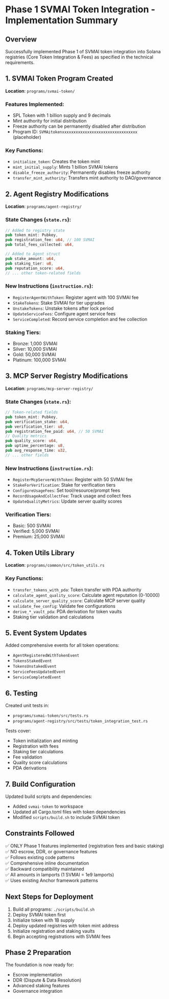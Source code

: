 # Phase 1 SVMAI Token Integration - Implementation Summary

## Overview
Successfully implemented Phase 1 of SVMAI token integration into Solana registries (Core Token Integration & Fees) as specified in the technical requirements.

## 1. SVMAI Token Program Created
**Location**: `programs/svmai-token/`

### Features Implemented:
- SPL Token with 1 billion supply and 9 decimals
- Mint authority for initial distribution
- Freeze authority can be permanently disabled after distribution
- Program ID: `SVMAitokenxxxxxxxxxxxxxxxxxxxxxxxxxxxxxxxxx` (placeholder)

### Key Functions:
- `initialize_token`: Creates the token mint
- `mint_initial_supply`: Mints 1 billion SVMAI tokens
- `disable_freeze_authority`: Permanently disables freeze authority
- `transfer_mint_authority`: Transfers mint authority to DAO/governance

## 2. Agent Registry Modifications
**Location**: `programs/agent-registry/`

### State Changes (`state.rs`):
```rust
// Added to registry state
pub token_mint: Pubkey,
pub registration_fee: u64, // 100 SVMAI
pub total_fees_collected: u64,

// Added to Agent struct
pub stake_amount: u64,
pub staking_tier: u8,
pub reputation_score: u64,
// ... other token-related fields
```

### New Instructions (`instruction.rs`):
- `RegisterAgentWithToken`: Register agent with 100 SVMAI fee
- `StakeTokens`: Stake SVMAI for tier upgrades
- `UnstakeTokens`: Unstake tokens after lock period
- `UpdateServiceFees`: Configure agent service fees
- `ServiceCompleted`: Record service completion and fee collection

### Staking Tiers:
- Bronze: 1,000 SVMAI
- Silver: 10,000 SVMAI  
- Gold: 50,000 SVMAI
- Platinum: 100,000 SVMAI

## 3. MCP Server Registry Modifications
**Location**: `programs/mcp-server-registry/`

### State Changes (`state.rs`):
```rust
// Token-related fields
pub token_mint: Pubkey,
pub verification_stake: u64,
pub verification_tier: u8,
pub registration_fee_paid: u64, // 50 SVMAI
// Quality metrics
pub quality_score: u64,
pub uptime_percentage: u8,
pub avg_response_time: u32,
// ... other fields
```

### New Instructions (`instruction.rs`):
- `RegisterMcpServerWithToken`: Register with 50 SVMAI fee
- `StakeForVerification`: Stake for verification tiers
- `ConfigureUsageFees`: Set tool/resource/prompt fees
- `RecordUsageAndCollectFee`: Track usage and collect fees
- `UpdateQualityMetrics`: Update server quality scores

### Verification Tiers:
- Basic: 500 SVMAI
- Verified: 5,000 SVMAI
- Premium: 25,000 SVMAI

## 4. Token Utils Library
**Location**: `programs/common/src/token_utils.rs`

### Key Functions:
- `transfer_tokens_with_pda`: Token transfer with PDA authority
- `calculate_agent_quality_score`: Calculate agent reputation (0-10000)
- `calculate_server_quality_score`: Calculate MCP server quality
- `validate_fee_config`: Validate fee configurations
- `derive_*_vault_pda`: PDA derivation for token vaults
- Staking tier validation and calculations

## 5. Event System Updates
Added comprehensive events for all token operations:
- `AgentRegisteredWithTokenEvent`
- `TokensStakedEvent`
- `TokensUnstakedEvent`
- `ServiceFeesUpdatedEvent`
- `ServiceCompletedEvent`

## 6. Testing
Created unit tests in:
- `programs/svmai-token/src/tests.rs`
- `programs/agent-registry/src/tests/token_integration_test.rs`

Tests cover:
- Token initialization and minting
- Registration with fees
- Staking tier calculations
- Fee validation
- Quality score calculations
- PDA derivations

## 7. Build Configuration
Updated build scripts and dependencies:
- Added `svmai-token` to workspace
- Updated all Cargo.toml files with token dependencies
- Modified `scripts/build.sh` to include SVMAI token

## Constraints Followed
✅ ONLY Phase 1 features implemented (registration fees and basic staking)  
✅ NO escrow, DDR, or governance features  
✅ Follows existing code patterns  
✅ Comprehensive inline documentation  
✅ Backward compatibility maintained  
✅ All amounts in lamports (1 SVMAI = 1e9 lamports)  
✅ Uses existing Anchor framework patterns  

## Next Steps for Deployment
1. Build all programs: `./scripts/build.sh`
2. Deploy SVMAI token first
3. Initialize token with 1B supply
4. Deploy updated registries with token mint address
5. Initialize registration and staking vaults
6. Begin accepting registrations with SVMAI fees

## Phase 2 Preparation
The foundation is now ready for:
- Escrow implementation
- DDR (Dispute & Data Resolution)
- Advanced staking features
- Governance integration